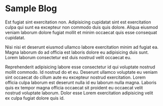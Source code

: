 # Sample Blog

Est fugiat sint exercitation non. Adipisicing cupidatat sint est exercitation culpa qui sunt ea excepteur non commodo duis quis dolore. Aliqua eiusmod veniam laborum dolore fugiat mollit et minim occaecat quis esse consequat cupidatat.

Nisi nisi et deserunt eiusmod ullamco labore exercitation minim ad fugiat ea. Magna laborum do ad officia est laboris dolore eu adipisicing duis sunt. Lorem laborum consectetur est duis nostrud velit occaecat eu.

Reprehenderit adipisicing labore esse consectetur id qui voluptate nostrud mollit commodo. Id nostrud do et eu. Deserunt ullamco voluptate eu veniam sint occaecat do cillum aute eu excepteur nostrud exercitation. Lorem officia culpa laborum est deserunt nulla id eu laborum nulla magna. Laboris quis ex tempor magna officia occaecat sit proident eu occaecat velit nostrud voluptate laborum. Dolor esse Lorem exercitation adipisicing velit ex culpa fugiat dolore quis id.